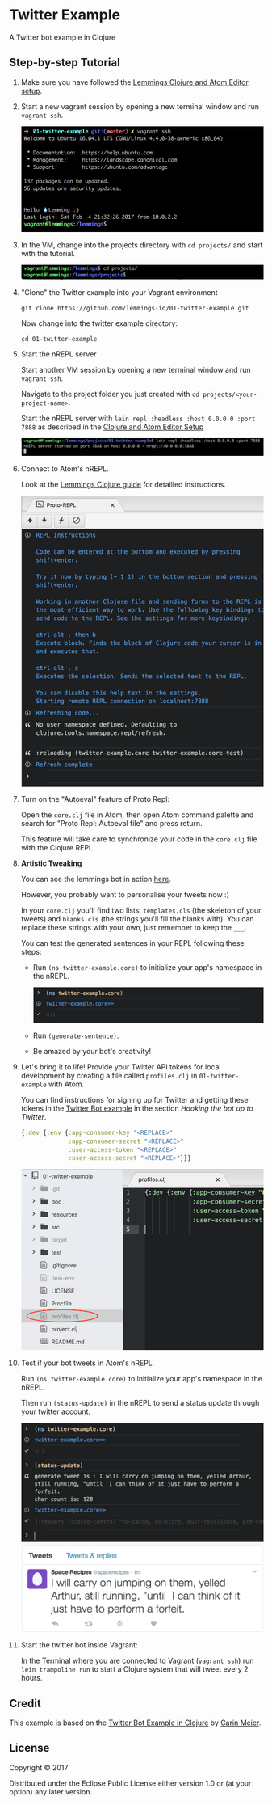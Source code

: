 # Twitter Example

A Twitter bot example in Clojure

## Step-by-step Tutorial

1. Make sure you have followed the [Lemmings Clojure and Atom Editor setup](https://lemmings.io/clojure-and-atom-editor-setup-40f8f09237b4).

2. Start a new vagrant session by opening a new terminal window and run `vagrant ssh`.

    ![vagrant ssh](doc/images/vagrant-ssh.png)

3. In the VM, change into the projects directory with `cd projects/` and start with the tutorial.

    ![cd projects](doc/images/cd-projects.png)

4. "Clone" the Twitter example into your Vagrant environment

    ```shell
    git clone https://github.com/lemmings-io/01-twitter-example.git
    ```

    Now change into the twitter example directory:

    ```shell
    cd 01-twitter-example
    ```

5. Start the nREPL server

    Start another VM session by opening a new terminal window and run `vagrant ssh`.

    Navigate to the project folder you just created with `cd projects/<your-project-name>`.

    Start the nREPL server with `lein repl :headless :host 0.0.0.0 :port 7888` as described in the [Clojure and Atom Editor Setup](https://lemmings.io/clojure-and-atom-editor-setup-40f8f09237b4)

   ![run nREPL server](doc/images/nrepl-server.png)

6. Connect to Atom's nREPL.

    Look at the [Lemmings Clojure guide](https://lemmings.io/clojure-and-atom-editor-setup-40f8f09237b4)
    for detailled instructions.

   ![nrepl-connection-successful](doc/images/nrepl-connection-successful.png)

7. Turn on the "Autoeval" feature of Proto Repl:

    Open the `core.clj` file in Atom, then open Atom command palette and search
    for "Proto Repl: Autoeval file" and press return.

    This feature will take care to synchronize your code in the `core.clj` file
    with the Clojure REPL.

8. **Artistic Tweaking**

    You can see the lemmings bot in action [here](https://twitter.com/betalemming).

    However, you probably want to personalise your tweets now :)

    In your `core.clj` you'll find two lists: `templates.cls` (the skeleton of your tweets) and `blanks.cls` (the strings you'll fill the blanks with). You can replace these strings with your own, just remember to keep the `___`.
    
    You can test the generated sentences in your REPL following these steps:

    - Run `(ns twitter-example.core)` to initialize your app's namespace in the nREPL.
    
        ![repl-ns](doc/images/repl-ns.png)

    - Run `(generate-sentence)`.

    - Be amazed by your bot's creativity!

9. Let's bring it to life! Provide your Twitter API tokens for local development by creating a file called `profiles.clj` in `01-twitter-example` with Atom.

    You can find instructions for signing up for Twitter and getting these tokens in the [Twitter Bot example](http://howistart.org/posts/clojure/1/) in the section *Hooking the bot up to Twitter*.

    ```clojure
    {:dev {:env {:app-consumer-key "<REPLACE>"
                 :app-consumer-secret "<REPLACE>"
                 :user-access-token "<REPLACE>"
                 :user-access-secret "<REPLACE>"}}}
    ```
    ![profiles.clj](doc/images/profiles-clj.png)

4. Test if your bot tweets in Atom's nREPL

    Run `(ns twitter-example.core)` to initialize your app's namespace in the nREPL.

    Then run `(status-update)` in the nREPL to send a status update through your twitter account.

    ![tweet via repl](doc/images/tweet-via-repl.png)
    ![twitter tweet](doc/images/twitter-tweet.png)

3. Start the twitter bot inside Vagrant:

    In the Terminal where you are connected to Vagrant (`vagrant ssh`) run `lein trampoline run` to start a Clojure system that will tweet every 2 hours.

## Credit

This example is based on the [Twitter Bot Example in Clojure](http://howistart.org/posts/clojure/1) by [Carin Meier](https://twitter.com/carinmeier).

## License

Copyright © 2017

Distributed under the Eclipse Public License either version 1.0 or (at
your option) any later version.
